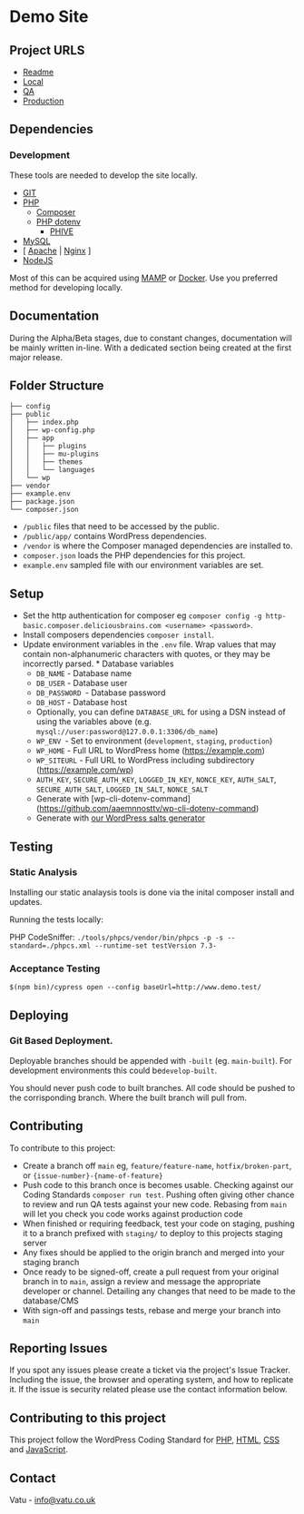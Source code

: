 # Demo Site

## Project URLS

- [Readme](https://github.com/vatu-team/demo.vatu.dev/blob/main/readme.md)
- [Local](https://www.demo.test/)
- [QA](https://demo.vatu.dev/)
- [Production](https://demo.vatu.dev/)

## Dependencies

### Development

These tools are needed to develop the site locally.

- [GIT](https://git-scm.com/downloads)
- [PHP](https://php.net/)
  - [Composer](https://getcomposer.org/)
  - [PHP dotenv](https://github.com/vlucas/phpdotenv)
	- [PHIVE](https://phar.io/)
- [MySQL](https://mysql.com/)
- [ [Apache](https://httpd.apache.org/) | [Nginx](https://www.nginx.com/) ]
- [NodeJS](https://nodejs.org/en/)

Most of this can be acquired using [MAMP](https://www.mamp.info/en/mamp-pro/) or [Docker](https://www.docker.com/).
Use you preferred method for developing locally.

## Documentation

During the Alpha/Beta stages, due to constant changes, documentation will be mainly written in-line. With a dedicated section being created at the first major release.

## Folder Structure

```
├── config
├── public
│   ├── index.php
│   ├── wp-config.php
│   ├── app
│   │   ├── plugins
│   │   ├── mu-plugins
│   │   ├── themes
│   │   └── languages
│   └── wp
├── vendor
├── example.env
├── package.json
└── composer.json

```

- `/public` files that need to be accessed by the public.
- `/public/app/` contains WordPress dependencies.
- `/vendor` is where the Composer managed dependencies are installed to.
- `composer.json` loads the PHP dependencies for this project.
- `example.env` sampled file with our environment variables are set.

## Setup

- Set the http authentication for composer eg `composer config -g http-basic.composer.deliciousbrains.com <username> <password>`.
- Install composers dependencies `composer install`.
- Update environment variables in the `.env` file. Wrap values that may contain non-alphanumeric characters with quotes, or they may be incorrectly parsed. * Database variables
  - `DB_NAME` - Database name
  - `DB_USER` - Database user
  - `DB_PASSWORD `- Database password
  - `DB_HOST` - Database host
  - Optionally, you can define `DATABASE_URL` for using a DSN instead of using the variables above (e.g. `mysql://user:password@127.0.0.1:3306/db_name`)
  - `WP_ENV `- Set to environment (`development`, `staging`, `production`)
  - `WP_HOME` - Full URL to WordPress home (https://example.com)
  - `WP_SITEURL` - Full URL to WordPress including subdirectory (https://example.com/wp)
  - `AUTH_KEY`, `SECURE_AUTH_KEY`, `LOGGED_IN_KEY`, `NONCE_KEY`, `AUTH_SALT`, `SECURE_AUTH_SALT`, `LOGGED_IN_SALT`, `NONCE_SALT`
  - Generate with [wp-cli-dotenv-command] (https://github.com/aaemnnosttv/wp-cli-dotenv-command)
  - Generate with [our WordPress salts generator](https://roots.io/salts.html)

## Testing

### Static Analysis

Installing our static analaysis tools is done via the inital composer install and updates.

Running the tests locally:

PHP CodeSniffer: `./tools/phpcs/vendor/bin/phpcs -p -s --standard=./phpcs.xml --runtime-set testVersion 7.3-`

### Acceptance Testing

```
$(npm bin)/cypress open --config baseUrl=http://www.demo.test/
```

## Deploying

### Git Based Deployment.

Deployable branches should be appended with `-built` (eg. `main-built`). For development environments this could be`develop-built`.

You should never push code to built branches. All code should be pushed to the corrisponding branch. Where the built branch will pull from.

## Contributing

To contribute to this project:

- Create a branch off `main` eg, `feature/feature-name`, `hotfix/broken-part`, or `{issue-number}-{name-of-feature}`
- Push code to this branch once is becomes usable. Checking against our Coding Standards `composer run test`. Pushing often giving other chance to review and run QA tests against your new code. Rebasing from `main` will let you check you code works against production code
- When finished or requiring feedback, test your code on staging, pushing it to a branch prefixed with `staging/` to deploy to this projects staging server
- Any fixes should be applied to the origin branch and merged into your staging branch
- Once ready to be signed-off, create a pull request from your original branch in to `main`, assign a review and message the appropriate developer or channel. Detailing any changes that need to be made to the database/CMS
- With sign-off and passings tests, rebase and merge your branch into `main`

## Reporting Issues

If you spot any issues please create a ticket via the project's Issue Tracker. Including the issue, the browser and operating system, and how to replicate it. If the issue is security related please use the contact information below.

## Contributing to this project

This project follow the WordPress Coding Standard for [PHP](https://make.wordpress.org/core/handbook/best-practices/coding-standards/php/), [HTML](https://make.wordpress.org/core/handbook/best-practices/coding-standards/html/), [CSS](https://make.wordpress.org/core/handbook/best-practices/coding-standards/css/) and [JavaScript](https://make.wordpress.org/core/handbook/best-practices/coding-standards/javascript/).

## Contact

Vatu - [info@vatu.co.uk](info@vatu.co.uk)
